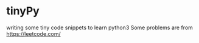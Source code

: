 # tinyPy
writing some tiny code snippets to learn python3
Some problems are from https://leetcode.com/
